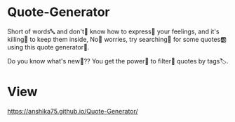 # Quote-Generator
Short of words🔤 and don't🚫 know how to express💫 your feelings, and it's killing🔪 to keep them inside, No🚫 worries, try searching🔎 for some quotes🆎 using this quote generator🔡.

Do you know what's new💫??
You get the power💪 to filter🔎 quotes by tags🏷️.

# View
https://anshika75.github.io/Quote-Generator/
